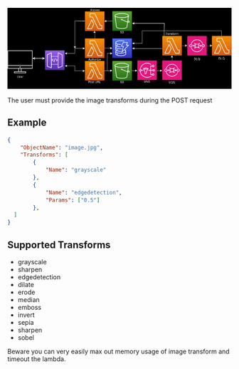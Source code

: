 ![alt text](https://github.com/JaredHane98/AWS-CDK-GO-IMAGE-TRANSFORM/blob/main/Diagram.png?raw=true)


The user must provide the image transforms during the POST request

## Example
```json
{
    "ObjectName": "image.jpg",
    "Transforms": [
        {
            "Name": "grayscale"
        },
        {
            "Name": "edgedetection",
            "Params": ["0.5"]
        },
  ]
}
```
## Supported Transforms
-   grayscale
-   sharpen
-   edgedetection
-   dilate
-   erode
-   median
-   emboss
-   invert
-   sepia
-   sharpen
-   sobel


Beware you can very easily max out memory usage of image transform and timeout the lambda. 






